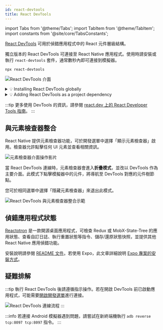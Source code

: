 ```yaml
---
id: react-devtools
title: React DevTools
---
```


import Tabs from '@theme/Tabs'; import TabItem from '@theme/TabItem'; import constants from '@site/core/TabsConstants';

[React DevTools](https://github.com/facebook/react/tree/main/packages/react-devtools) 可用於偵錯應用程式中的 React 元件層級結構。

獨立版本的 React DevTools 可連接至 React Native 應用程式。使用時請安裝或執行 `react-devtools` 套件，通常數秒內即可連接到模擬器。

```sh
npx react-devtools
```

![React DevTools 介面](/docs/assets/debugging-react-devtools-detail.jpg)

<details>
<summary>💡 Installing React DevTools globally</summary>

We recommend running `react-devtools` via `npx`, but you can also install a given version globally.

<Tabs groupId="package-manager" defaultValue={constants.defaultPackageManager} values={constants.packageManagers}>
<TabItem value="npm">

```sh
npm install -g react-devtools
```

</TabItem>
<TabItem value="yarn">

```shell
yarn global add react-devtools
```

</TabItem>
</Tabs>

Then, run the global `react-devtools` command:

```sh
react-devtools
```

</details>

<details>
<summary>💡 Adding React DevTools as a project dependency</summary>

If you prefer to avoid global installations, you can add `react-devtools` as a project dependency. Add the `react-devtools` package to your project using `npm install --save-dev react-devtools`, then add `"react-devtools": "react-devtools"` to the `scripts` section in your `package.json`, and then run `npm run react-devtools` from your project folder to open the DevTools.

</details>

:::tip
更多使用 DevTools 的資訊，請參閱 [react.dev 上的 React Developer Tools 指南](https://react.dev/learn/react-developer-tools)。
:::

## 與元素檢查器整合

React Native 提供元素檢查器功能，可於開發選單中選擇「顯示元素檢查器」啟用。檢查器允許點擊任何 UI 元素並查看相關資訊。

![元素檢查器介面操作影片](/docs/assets/debugging-element-inspector.gif)

當 React DevTools 連線時，元素檢查器會進入**折疊模式**，並改以 DevTools 作為主要介面。此模式下點擊模擬器中的元件，將導航至 DevTools 對應的元件樹節點。

您可於相同選單中選擇「隱藏元素檢查器」來退出此模式。

![React DevTools 與元素檢查器整合示範](/docs/assets/debugging-element-inspector-react-devtools.gif)

## 偵錯應用程式狀態

[Reactotron](https://github.com/infinitered/reactotron) 是一款開源桌面應用程式，可檢查 Redux 或 MobX-State-Tree 的應用狀態、查看自訂日誌、執行重置狀態等指令、儲存/還原狀態快照，並提供其他 React Native 應用偵錯功能。

安裝說明請參閱 [README 文件](https://github.com/infinitered/reactotron)。若使用 Expo，此文章詳細說明 [Expo 專案的安裝方式](https://shift.infinite.red/start-using-reactotron-in-your-expo-project-today-in-3-easy-steps-a03d11032a7a)。

## 疑難排解

:::tip
執行 React DevTools 後請遵循指示操作。若在開啟 DevTools 前已啟動應用程式，可能需要[開啟開發選單](./debugging#accessing-the-dev-menu)進行連接。

![React DevTools 連線流程](/docs/assets/debugging-react-devtools-connection.gif)
:::

:::info
若連接 Android 模擬器遇到問題，請嘗試在新終端機執行 `adb reverse tcp:8097 tcp:8097` 指令。
:::